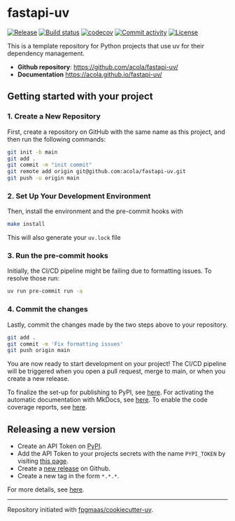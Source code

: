 # fastapi-uv

[![Release](https://img.shields.io/github/v/release/acola/fastapi-uv)](https://img.shields.io/github/v/release/acola/fastapi-uv)
[![Build status](https://img.shields.io/github/actions/workflow/status/acola/fastapi-uv/main.yml?branch=main)](https://github.com/acola/fastapi-uv/actions/workflows/main.yml?query=branch%3Amain)
[![codecov](https://codecov.io/gh/acola/fastapi-uv/branch/main/graph/badge.svg)](https://codecov.io/gh/acola/fastapi-uv)
[![Commit activity](https://img.shields.io/github/commit-activity/m/acola/fastapi-uv)](https://img.shields.io/github/commit-activity/m/acola/fastapi-uv)
[![License](https://img.shields.io/github/license/acola/fastapi-uv)](https://img.shields.io/github/license/acola/fastapi-uv)

This is a template repository for Python projects that use uv for their dependency management.

- **Github repository**: <https://github.com/acola/fastapi-uv/>
- **Documentation** <https://acola.github.io/fastapi-uv/>

## Getting started with your project

### 1. Create a New Repository

First, create a repository on GitHub with the same name as this project, and then run the following commands:

```bash
git init -b main
git add .
git commit -m "init commit"
git remote add origin git@github.com:acola/fastapi-uv.git
git push -u origin main
```

### 2. Set Up Your Development Environment

Then, install the environment and the pre-commit hooks with

```bash
make install
```

This will also generate your `uv.lock` file

### 3. Run the pre-commit hooks

Initially, the CI/CD pipeline might be failing due to formatting issues. To resolve those run:

```bash
uv run pre-commit run -a
```

### 4. Commit the changes

Lastly, commit the changes made by the two steps above to your repository.

```bash
git add .
git commit -m 'Fix formatting issues'
git push origin main
```

You are now ready to start development on your project!
The CI/CD pipeline will be triggered when you open a pull request, merge to main, or when you create a new release.

To finalize the set-up for publishing to PyPI, see [here](https://fpgmaas.github.io/cookiecutter-uv/features/publishing/#set-up-for-pypi).
For activating the automatic documentation with MkDocs, see [here](https://fpgmaas.github.io/cookiecutter-uv/features/mkdocs/#enabling-the-documentation-on-github).
To enable the code coverage reports, see [here](https://fpgmaas.github.io/cookiecutter-uv/features/codecov/).

## Releasing a new version

- Create an API Token on [PyPI](https://pypi.org/).
- Add the API Token to your projects secrets with the name `PYPI_TOKEN` by visiting [this page](https://github.com/acola/fastapi-uv/settings/secrets/actions/new).
- Create a [new release](https://github.com/acola/fastapi-uv/releases/new) on Github.
- Create a new tag in the form `*.*.*`.

For more details, see [here](https://fpgmaas.github.io/cookiecutter-uv/features/cicd/#how-to-trigger-a-release).

---

Repository initiated with [fpgmaas/cookiecutter-uv](https://github.com/fpgmaas/cookiecutter-uv).
